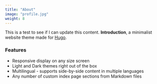 ```yaml
---
title: "About"
image: "profile.jpg"
weight: 8
---
```


This is a test to see if I can update this content. **Introduction**, a minimalist website theme made for [Hugo](https://gohugo.io).

### Features

* Responsive display on any size screen
* Light and Dark themes right out of the box
* Multilingual - supports side-by-side content in multiple languages
* Any number of custom index page sections from Markdown files
